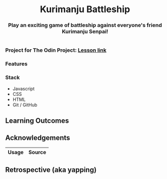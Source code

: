<h1 align="center">Kurimanju Battleship</h1>
<h3 align="center">Play an exciting game of battleship against everyone's friend Kurimanju Senpai!</h3>
<!-- Insert project screenshot here! -->
<h1></h1>

### Project for The Odin Project: [Lesson link](https://www.theodinproject.com/lessons/node-path-javascript-battleship)

### Features

### Stack

- Javascript
- CSS
- HTML
- Git / GitHub

## Learning Outcomes


## Acknowledgements

| Usage    | Source |
| -------- | ------- |

## Retrospective (aka yapping)
